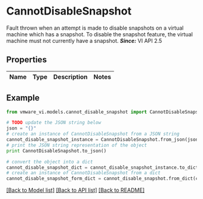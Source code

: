 # CannotDisableSnapshot

Fault thrown when an attempt is made to disable snapshots on a virtual machine which has a snapshot.  To disable the snapshot feature, the virtual machine must not currently have a snapshot.  ***Since:*** VI API 2.5 

## Properties
Name | Type | Description | Notes
------------ | ------------- | ------------- | -------------

## Example

```python
from vmware_vi.models.cannot_disable_snapshot import CannotDisableSnapshot

# TODO update the JSON string below
json = "{}"
# create an instance of CannotDisableSnapshot from a JSON string
cannot_disable_snapshot_instance = CannotDisableSnapshot.from_json(json)
# print the JSON string representation of the object
print CannotDisableSnapshot.to_json()

# convert the object into a dict
cannot_disable_snapshot_dict = cannot_disable_snapshot_instance.to_dict()
# create an instance of CannotDisableSnapshot from a dict
cannot_disable_snapshot_form_dict = cannot_disable_snapshot.from_dict(cannot_disable_snapshot_dict)
```
[[Back to Model list]](../README.md#documentation-for-models) [[Back to API list]](../README.md#documentation-for-api-endpoints) [[Back to README]](../README.md)


